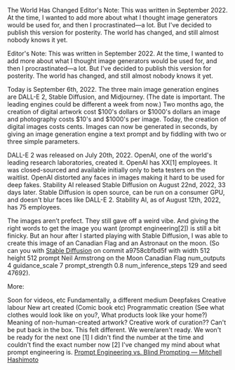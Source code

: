 The World Has Changed
Editor's Note: This was written in September 2022. At the time, I wanted to add more about what I thought image generators would be used for, and then I procrastinated—a lot. But I've decided to publish this version for posterity. The world has changed, and still almost nobody knows it yet.

Editor's Note: This was written in September 2022. At the time, I wanted to add more about what I thought image generators would be used for, and then I procrastinated—a lot. But I've decided to publish this version for posterity. The world has changed, and still almost nobody knows it yet.

Today is September 6th, 2022. The three main image generation engines are DALL-E 2, Stable Diffusion, and Midjourney. (The date is important. The leading engines could be different a week from now.) Two months ago, the creation of digital artwork cost $100's dollars or $1000's dollars an image and photography costs $10's and $1000's per image. Today, the creation of digital images costs cents. Images can now be generated in seconds, by giving an image generation engine a text prompt and by fiddling with two or three simple parameters.

DALL-E 2 was released on July 20th, 2022. OpenAI, one of the world's leading research laboratories, created it. OpenAI has XX[1] employees. It was closed-sourced and available initially only to beta testers on the waitlist. OpenAI distorted any faces in images making it hard to be used for deep fakes. Stability AI released Stable Diffusion on August 22nd, 2022, 33 days later. Stable Diffusion is open source, can be run on a consumer GPU, and doesn't blur faces like DALL-E 2. Stability AI, as of August 12th, 2022, has 75 employees.


The images aren’t prefect. They still gave off a weird vibe. And giving the right words to get the image you want (prompt engineering[2]) is still a bit finicky. But an hour after I started playing with Stable Diffusion, I was able to create this image of an Canadian Flag and an Astronaut on the moon. (So can you with [Stable Diffusion](https://replicate.com/p/xipb7ajpnretfmu42z3yxnhwuu) on commit a9758cbfbd5f with width 512 height 512 prompt Neil Armstrong on the Moon Canadian Flag num_outputs 4 guidance_scale 7 prompt_strength 0.8 num_inference_steps 129 and seed 47692).

More:

Soon for videos, etc
Fundamentally, a different medium
Deepfakes
Creative labour
New art created (Comic book etc)
Programmatic creation (See what clothes would look like on you?, What products look like your home?)
Meaning of non-human-created artwork?
Creative work of curation??
Can't be put back in the box. This felt different. We were/aren't ready.
We won't be ready for the next one
[1] I didn't find the number at the time and couldn't find the exact number now
[2] I've changed my mind about what prompt engineering is. [Prompt Engineering vs. Blind Prompting — Mitchell Hashimoto](https://mitchellh.com/writing/prompt-engineering-vs-blind-prompting)
